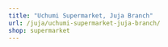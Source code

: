 ```yaml
---
title: "Uchumi Supermarket, Juja Branch"
url: /juja/uchumi-supermarket-juja-branch/
shop: supermarket
---
```

